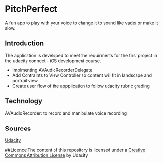 # PitchPerfect

A fun app to play with your voice to change it to sound like vader or make it slow.

## Introduction

The application is developed to meet the requirments for the first project in the udacity connect - iOS development course.
* Implmenting AVAudioRecorderDelegate
* Add Contraints to View Controller so content will fit in landscape and portrait view
* Create user flow of the appplication to follow udacity rubric grading

## Technology
AVAudioRecorder: to record and manipulate voice recording

## Sources
[Udacity](https://www.udacity.com/course/ios-developer-nanodegree--nd003)

##Licence
The content of this repository is licensed under a [Creative Commons Attribution License](https://creativecommons.org/licenses/by/3.0/us/) by Udacity
